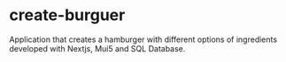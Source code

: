 # create-burguer
Application that creates a hamburger with different options of ingredients developed with Nextjs, Mui5 and SQL Database.
